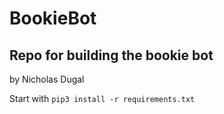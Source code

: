 # BookieBot
Repo for building the bookie bot
-
by Nicholas Dugal

Start with `pip3 install -r requirements.txt`